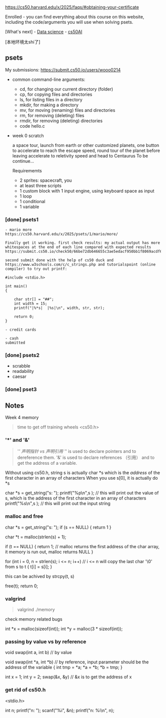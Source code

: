 https://cs50.harvard.edu/x/2025/faqs/#obtaining-your-certificate

Enrolled - you can find everything about this course on this website, including the code/arguments you will use when solving psets.

[What's next]
    - [Data science](https://datascience.quantecon.org/)
    - [cs50AI](https://cs50.harvard.edu/ai/2024/)

[本地环境太shi了]

## psets

My submissions: 
https://submit.cs50.io/users/wooo0214

- common command-line arguments:
    - cd, for changing our current directory (folder)
    - cp, for copying files and directories
    - ls, for listing files in a directory
    - mkdir, for making a directory
    - mv, for moving (renaming) files and directories
    - rm, for removing (deleting) files
    - rmdir, for removing (deleting) directories
    - code hello.c

- week 0 scratch

    a space tour, 
    launch from earth or other customized planets, 
    one button to accelerate to reach the escape speed, 
    round tour of the planet before leaving
    accelerate to reletivity speed and head to Centaurus
    To be continue...

    Requirememts
    - 2 sprites: spacecraft, you
    - at least three scripts
    - 1 custom block with 1 input
        engine, using keyboard space as input
    - 1 loop
    - 1 conditional
    - 1 variable

### [done] psets1

    - mario more
    https://cs50.harvard.edu/x/2025/psets/1/mario/more/

    Finally get it working. first check results: my actual output has more whitespaces at the end of each line compared with expected results
    https://submit.cs50.io/check50/66be72db646655c3ae5edacf950bb1f8069acdf6

    second submit done with the help of cs50 duck and https://www.w3schools.com/c/c_strings.php and tutorialspoint (online compiler) to try out printf:

    #include <stdio.h>

    int main()
    {

        char str[] = "##"; 
        int width = 15; 
        printf("|%*s|  |%s|\n", width, str, str); 

        return 0;
    }

    - credit cards

    - cash
    submitted
    
### [done] psets2
- scrabble
- readability
- caesar

### [done] pset3

## Notes

Week 4 memory

> time to get off training wheels <cs50.h>

### '*' and  '&'

> '*' 声明指针 vs 声明引用
'*' is used to declare pointers and to dereference them.
'&' is used to declare references （引用） and to get the address of a variable.

Without using cs50.h, string s is actually char *s which is the *address* of the first character in an array of characters
When you use s[0], it is actually do *s

char *s = get_string("s: ");
printf("%p\n",s ); // this will print out the value of s, which is the address of the first character in an array of characters
printf("%s\n",s ); // this will print out the input string

### malloc and free

char *s = get_string("s: ");
if (s == NULL)
{
    return 1
}

char *t = malloc(strlen(s) + 1);

if (t == NULL)
{
    return 1; // malloc returns the first address of the char array, it memory is run out, malloc returns NULL
}

for (int i = 0, n = strlen(s); i <= n; i++) // i <= n will copy the last char '\0' from s to t
{
    t[i] = s[i];
}

this can be achived by strcpy(t, s)

free(t);
return 0;

### valgrind

> valgrind ./memory

check memory related bugs 

int *x = malloc(sizeof(int)); 
int *y = malloc(3 * sizeof(int)); 

### passing by value vs by reference

void swap(int a, int b) // by value

void swap(int *a, int *b) // by reference, input parameter should be the address of the variable
{
    int tmp = *a;
    *a = *b;
    *b = tmp;
}

int x = 1;
int y = 2;
swap(&x, &y) // &x is to get the address of x

### get rid of cs50.h

<stdio.h>

int n;
printf("n: ");
scanf("%i", &n);
printf("n: %i\n", n);